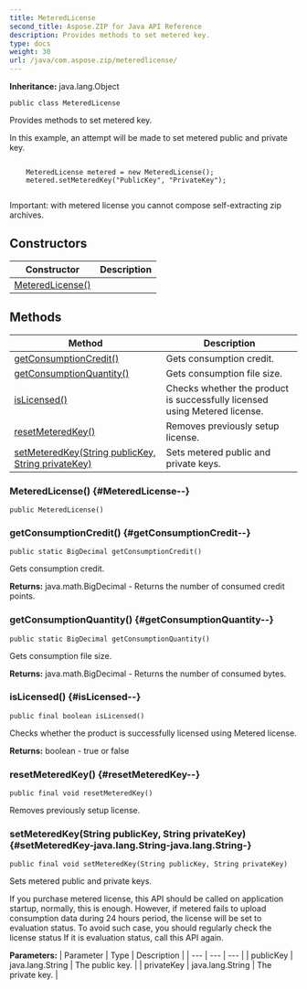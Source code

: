```yaml
---
title: MeteredLicense
second_title: Aspose.ZIP for Java API Reference
description: Provides methods to set metered key.
type: docs
weight: 30
url: /java/com.aspose.zip/meteredlicense/
---
```


**Inheritance:**
java.lang.Object
```
public class MeteredLicense
```

Provides methods to set metered key.


In this example, an attempt will be made to set metered public and private key.

```

	MeteredLicense metered = new MeteredLicense();
	metered.setMeteredKey("PublicKey", "PrivateKey");
 
```

Important: with metered license you cannot compose self-extracting zip archives.
## Constructors

| Constructor | Description |
| --- | --- |
| [MeteredLicense()](#MeteredLicense--) |  |
## Methods

| Method | Description |
| --- | --- |
| [getConsumptionCredit()](#getConsumptionCredit--) | Gets consumption credit. |
| [getConsumptionQuantity()](#getConsumptionQuantity--) | Gets consumption file size. |
| [isLicensed()](#isLicensed--) | Checks whether the product is successfully licensed using Metered license. |
| [resetMeteredKey()](#resetMeteredKey--) | Removes previously setup license. |
| [setMeteredKey(String publicKey, String privateKey)](#setMeteredKey-java.lang.String-java.lang.String-) | Sets metered public and private keys. |
### MeteredLicense() {#MeteredLicense--}
```
public MeteredLicense()
```


### getConsumptionCredit() {#getConsumptionCredit--}
```
public static BigDecimal getConsumptionCredit()
```


Gets consumption credit.

**Returns:**
java.math.BigDecimal - Returns the number of consumed credit points.
### getConsumptionQuantity() {#getConsumptionQuantity--}
```
public static BigDecimal getConsumptionQuantity()
```


Gets consumption file size.

**Returns:**
java.math.BigDecimal - Returns the number of consumed bytes.
### isLicensed() {#isLicensed--}
```
public final boolean isLicensed()
```


Checks whether the product is successfully licensed using Metered license.

**Returns:**
boolean - true or false
### resetMeteredKey() {#resetMeteredKey--}
```
public final void resetMeteredKey()
```


Removes previously setup license.

### setMeteredKey(String publicKey, String privateKey) {#setMeteredKey-java.lang.String-java.lang.String-}
```
public final void setMeteredKey(String publicKey, String privateKey)
```


Sets metered public and private keys.

If you purchase metered license, this API should be called on application startup, normally, this is enough. However, if metered fails to upload consumption data during 24 hours period, the license will be set to evaluation status. To avoid such case, you should regularly check the license status If it is evaluation status, call this API again.

**Parameters:**
| Parameter | Type | Description |
| --- | --- | --- |
| publicKey | java.lang.String | The public key. |
| privateKey | java.lang.String | The private key. |

